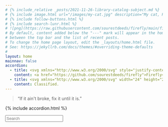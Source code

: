 ```yaml
---
# {% include_relative _posts/2021-11-26-library-catalog-subject.md %}
# {% include image.html url="/images/my-cat.jpg" description="My cat, Robert Downey Jr." %}
# {% include follow-buttons.html %}
# {% include search-lunr.html %}
# ![png](https://raw.githubusercontent.com/sourestdeeds/firefly/main/firefly/data/WASP-100%20b%20density.png)
# By default, content added below the "---" mark will appear in the home page
# between the top bar and the list of recent posts.
# To change the home page layout, edit the _layouts/home.html file.
# See: https://jekyllrb.com/docs/themes/#overriding-theme-defaults
#
layout: home
mainnav: false
accordion: 
  - title: <svg xmlns="http://www.w3.org/2000/svg" style="justify-content:center;" width="24" height="24" viewBox="0 0 24 24"><path d="M19.957 4.035c-.345-.024-.682-.035-1.012-.035-7.167 0-11.248 5.464-12.732 9.861l3.939 3.938c4.524-1.619 9.848-5.549 9.848-12.639 0-.367-.014-.741-.043-1.125zm-9.398 11.815l-2.402-2.402c1.018-2.383 3.91-7.455 10.166-7.767-.21 4.812-3.368 8.276-7.764 10.169zm4.559 1.282c-.456.311-.908.592-1.356.842-.156.742-.552 1.535-1.126 2.21-.001-.48-.135-.964-.369-1.449-.413.187-.805.348-1.179.49.551 1.424-.01 2.476-.763 3.462 1.08-.081 2.214-.61 3.106-1.504.965-.962 1.64-2.352 1.687-4.051zm-9.849-5.392c-.482-.232-.965-.364-1.443-.367.669-.567 1.453-.961 2.188-1.121.262-.461.556-.915.865-1.361-1.699.046-3.09.723-4.054 1.686-.893.893-1.421 2.027-1.503 3.106.986-.753 2.039-1.313 3.463-.762.145-.391.305-.785.484-1.181zm6.448.553c-.326-.325-.326-.853 0-1.178.325-.326.853-.326 1.178 0 .326.326.326.854 0 1.179-.326.325-.853.325-1.178-.001zm4.124-4.125c-.65-.65-1.706-.65-2.356 0-.651.651-.651 1.707 0 2.357.65.651 1.706.651 2.357 0 .65-.65.65-1.706-.001-2.357zm-1.591 1.592c-.228-.228-.228-.598 0-.825.227-.228.598-.228.826 0 .227.227.226.597 0 .825-.228.227-.598.227-.826 0zm-12.609 10.555l-.755-.755 4.341-4.323.755.755-4.341 4.323zm4.148 1.547l-.755-.755 3.03-3.054.756.755-3.031 3.054zm-5.034 2.138l-.755-.755 5.373-5.364.756.755-5.374 5.364zm21.083-14.291c-.188.618-.673 1.102-1.291 1.291.618.188 1.103.672 1.291 1.291.189-.619.673-1.103 1.291-1.291-.618-.188-1.102-.672-1.291-1.291zm-14.655-6.504c-.247.81-.881 1.443-1.69 1.69.81.247 1.443.881 1.69 1.69.248-.809.881-1.443 1.69-1.69-.81-.247-1.442-.88-1.69-1.69zm-1.827-3.205c-.199.649-.706 1.157-1.356 1.355.65.199 1.157.707 1.356 1.355.198-.649.706-1.157 1.354-1.355-.648-.198-1.155-.706-1.354-1.355zm5.387 0c-.316 1.035-1.127 1.846-2.163 2.163 1.036.316 1.847 1.126 2.163 2.163.316-1.036 1.127-1.846 2.162-2.163-1.035-.317-1.845-1.128-2.162-2.163zm11.095 13.64c-.316 1.036-1.127 1.846-2.163 2.163 1.036.316 1.847 1.162 2.163 2.197.316-1.036 1.127-1.881 2.162-2.197-1.035-.317-1.846-1.127-2.162-2.163z"/></svg> Firefly
    content: <a href="https://github.com/sourestdeeds/firefly">Firefly</a> is a self-contained python EDA pipeline which uses <a href="https://github.com/joshjchayes/TransitFit">TransitFit</a> to fit [TESS](https://youtu.be/Q4KjvPIbgMI){:.lightbox} [lightcurves](https://youtu.be/vLh9KWns9gE){:.lightbox} (time-series data), capable of fully automating the data retrieval required. The lightcurve below represents 206 transits phase folded around the transit midpoint (bottom of the bucket!) for WASP-100 b. <br><br> TransitFit (<a href="https://arxiv.org/abs/2103.12139">Hayes et al., 2021</a>) is capable of using information about the host and planet parameters, alongside the observation filters to couple stellar [limb-darkening](https://www.youtube.com/watch?v=ur0fATmsVoc&ab_channel=minutephysics){:.lightbox} coefficients across wavelengths. It was primarily designed for use with transmission spectroscopy studies, and employs transit observations at various wavelengths from different telescopes to simultaneously fit transit parameters using [nested sampling](https://github.com/joshspeagle/dynesty) retrieval. <br><br> [![png](https://raw.githubusercontent.com/sourestdeeds/firefly/main/firefly/data/WASP-100%20b%20density.png)](https://raw.githubusercontent.com/sourestdeeds/firefly/main/firefly/data/WASP-100%20b%20density.png)<center><b>Figure 1:</b> The observed transits of WASP-100 b phase folded.</center> <br> [The Transiting Exoplanet Survey Satellite](https://youtu.be/k_wmsk2OyuY){:.lightbox} (<a href="https://www.spiedigitallibrary.org/journals/Journal-of-Astronomical-Telescopes-Instruments-and-Systems/volume-1/issue-01/014003/Transiting-Exoplanet-Survey-Satellite/10.1117/1.JATIS.1.1.014003.full?SSO=1">Ricker et al., 2014</a>) (TESS) is an all-sky transit survey, whose primary goal is to detect Earth-sized planets orbiting bright stars, allowing follow-up observations to determine planet masses and atmospheric compositions. TESS has an 85% sky coverage, of which each sector is continuously observed for 4 weeks. For higher ecliptic lattitudes, the sectors overlap creating photometric time series for durations up to a year. The upper and lower ecliptic poles are called the [continuous viewing zones](https://tess.mit.edu/wp-content/uploads/sky_coverage.png) (CVZ), and are constantly observed in a yearly rotation between the two poles regardless of sector. Such multi-sector photometry allows for a steady stream of transits to be observed, which lends itself well to probe for [transit timing variations](https://www.youtube.com/watch?v=rqQ1xKsNIQE&ab_channel=NASAVideo){:.lightbox} (TTV’s). Increasing the accuracy of known parameters through the use of lightcurve fitting programs also benefits from a consistent single source of observations, as the systematic variance between sectors is minimal. TESS aims for 50 ppm photometric precision on stars with a TESS magnitude of 9-15. <br><br> [![gif](https://sourestdeeds.github.io/photos/TESS_Staring_Contest.gif)](https://sourestdeeds.github.io/photos/TESS_Staring_Contest.gif)<br><br><center><b>Figure 2:</b> TESS capturing the flicker of a star indicating a transit.</center>
  - title: <svg xmlns="http://www.w3.org/2000/svg" width="24" height="24" viewBox="0 0 24 24"><path d="M11 6.999c2.395.731 4.27 2.607 4.999 5.001.733-2.395 2.608-4.269 5.001-5-2.393-.731-4.268-2.605-5.001-5-.729 2.394-2.604 4.268-4.999 4.999zm7 7c1.437.438 2.562 1.564 2.999 3.001.44-1.437 1.565-2.562 3.001-3-1.436-.439-2.561-1.563-3.001-3-.437 1.436-1.562 2.561-2.999 2.999zm-6 5.501c1.198.365 2.135 1.303 2.499 2.5.366-1.198 1.304-2.135 2.501-2.5-1.197-.366-2.134-1.302-2.501-2.5-.364 1.197-1.301 2.134-2.499 2.5zm-6-8.272c.522.658 1.118 1.253 1.775 1.775-.657.522-1.252 1.117-1.773 1.774-.522-.658-1.118-1.253-1.776-1.776.658-.521 1.252-1.116 1.774-1.773zm-.001-4.228c-.875 2.873-3.128 5.125-5.999 6.001 2.876.88 5.124 3.128 6.004 6.004.875-2.874 3.128-5.124 5.996-6.004-2.868-.874-5.121-3.127-6.001-6.001z"/></svg> Serenity
    content: Classified. 
---
```


> “If it ain't broke, fix it until it is.”

{% include accordion.html %}

<script src="/js/lunr.min.js"></script>

<script>
{% assign counter = 0 %}
var documents = [{% for page in site.pages %}{% if page.url contains '.xml' or page.url contains 'assets' %}{% else %}{
    "id": {{ counter }},
    "url": "{{ site.url }}{{ page.url }}",
    "title": "{{ page.title }}",
    "body": "{{ page.content | markdownify | replace: '.', '. ' | replace: '</h2>', ': ' | replace: '</h3>', ': ' | replace: '</h4>', ': ' | replace: '</p>', ' ' | strip_html | strip_newlines | replace: '  ', ' ' | replace: '"', ' ' }}"{% assign counter = counter | plus: 1 %}
    }, {% endif %}{% endfor %}{% for page in site.without-plugin %}{
    "id": {{ counter }},
    "url": "{{ site.url }}{{ page.url }}",
    "title": "{{ page.title }}",
    "body": "{{ page.content | markdownify | replace: '.', '. ' | replace: '</h2>', ': ' | replace: '</h3>', ': ' | replace: '</h4>', ': ' | replace: '</p>', ' ' | strip_html | strip_newlines | replace: '  ', ' ' | replace: '"', ' ' }}"{% assign counter = counter | plus: 1 %}
    }, {% endfor %}{% for page in site.posts %}{
    "id": {{ counter }},
    "url": "{{ site.url }}{{ page.url }}",
    "title": "{{ page.title }}",
    "body": "{{ page.date | date: "%Y/%m/%d" }} - {{ page.content | markdownify | replace: '.', '. ' | replace: '</h2>', ': ' | replace: '</h3>', ': ' | replace: '</h4>', ': ' | replace: '</p>', ' ' | strip_html | strip_newlines | replace: '  ', ' ' | replace: '"', ' ' }}"{% assign counter = counter | plus: 1 %}
    }{% if forloop.last %}{% else %}, {% endif %}{% endfor %}];

var idx = lunr(function () {
    this.ref('id')
    this.field('title')
    this.field('body')

    documents.forEach(function (doc) {
        this.add(doc)
    }, this)
});
function lunr_search(term) {
    document.getElementById('lunrsearchresults').innerHTML = '<ul></ul>';
    if(term) {
        document.getElementById('lunrsearchresults').innerHTML = "<p>Search results for '" + term + "'</p>" + document.getElementById('lunrsearchresults').innerHTML;
        //put results on the screen.
        var results = idx.search(term);
        if(results.length>0){
            //console.log(idx.search(term));
            //if results
            for (var i = 0; i < results.length; i++) {
                // more statements
                var ref = results[i]['ref'];
                var url = documents[ref]['url'];
                var title = documents[ref]['title'];
                var body = documents[ref]['body'].substring(0,160)+'...';
                document.querySelectorAll('#lunrsearchresults ul')[0].innerHTML = document.querySelectorAll('#lunrsearchresults ul')[0].innerHTML + "<li class='lunrsearchresult'><a href='" + url + "'><span class='title'>" + title + "</span><br /><span class='body'>"+ body +"</span><br /><span class='url'>"+ url +"</span></a></li>";
            }
        } else {
            document.querySelectorAll('#lunrsearchresults ul')[0].innerHTML = "<li class='lunrsearchresult'>No results found...</li>";
        }
    }
    return false;
}
</script>
<style>
    #lunrsearchresults {padding-top: 0.2rem;}
    .lunrsearchresult {padding-bottom: 1rem;}
    .lunrsearchresult .title {color: #d9230f;}
    .lunrsearchresult .url {color: silver;}
    .lunrsearchresult a {display: block; color: #777;}
    .lunrsearchresult a:hover, .lunrsearchresult a:focus {text-decoration: none;}
    .lunrsearchresult a:hover .title {text-decoration: underline;}
</style>


<form onSubmit="return lunr_search(document.getElementById('lunrsearch').value);">
    <p><input type="text" class="form-control" id="lunrsearch" name="q" maxlength="255" value="" placeholder="Search" /></p>
</form>
<div id="lunrsearchresults">
    <ul></ul>
</div>